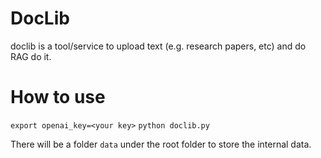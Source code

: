 # DocLib
doclib is a tool/service to upload text (e.g. research papers, etc) and do RAG do it.

# How to use
`export openai_key=<your key>`
`python doclib.py`

There will be a folder `data` under the root folder to store the internal data.
